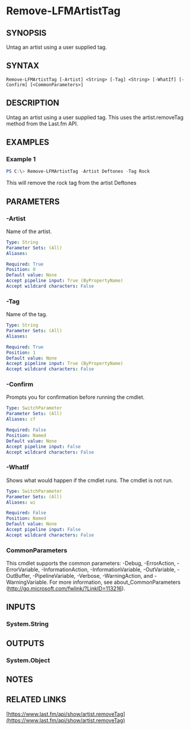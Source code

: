 # Remove-LFMArtistTag

## SYNOPSIS
Untag an artist using a user supplied tag.

## SYNTAX

```
Remove-LFMArtistTag [-Artist] <String> [-Tag] <String> [-WhatIf] [-Confirm] [<CommonParameters>]
```

## DESCRIPTION
Untag an artist using a user supplied tag. This uses the artist.removeTag method from the Last.fm API.

## EXAMPLES

### Example 1
```powershell
PS C:\> Remove-LFMArtistTag -Artist Deftones -Tag Rock
```

This will remove the rock tag from the artist Deftones

## PARAMETERS

### -Artist
Name of the artist.

```yaml
Type: String
Parameter Sets: (All)
Aliases:

Required: True
Position: 0
Default value: None
Accept pipeline input: True (ByPropertyName)
Accept wildcard characters: False
```

### -Tag
Name of the tag.

```yaml
Type: String
Parameter Sets: (All)
Aliases:

Required: True
Position: 1
Default value: None
Accept pipeline input: True (ByPropertyName)
Accept wildcard characters: False
```

### -Confirm
Prompts you for confirmation before running the cmdlet.

```yaml
Type: SwitchParameter
Parameter Sets: (All)
Aliases: cf

Required: False
Position: Named
Default value: None
Accept pipeline input: False
Accept wildcard characters: False
```

### -WhatIf
Shows what would happen if the cmdlet runs.
The cmdlet is not run.

```yaml
Type: SwitchParameter
Parameter Sets: (All)
Aliases: wi

Required: False
Position: Named
Default value: None
Accept pipeline input: False
Accept wildcard characters: False
```

### CommonParameters
This cmdlet supports the common parameters: -Debug, -ErrorAction, -ErrorVariable, -InformationAction, -InformationVariable, -OutVariable, -OutBuffer, -PipelineVariable, -Verbose, -WarningAction, and -WarningVariable.
For more information, see about_CommonParameters (http://go.microsoft.com/fwlink/?LinkID=113216).

## INPUTS

### System.String

## OUTPUTS

### System.Object
## NOTES

## RELATED LINKS

[https://www.last.fm/api/show/artist.removeTag](https://www.last.fm/api/show/artist.removeTag)
